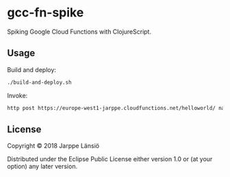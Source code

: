# gcc-fn-spike

Spiking Google Cloud Functions with ClojureScript.
 
## Usage

Build and deploy:

```bash
./build-and-deploy.sh
```

Invoke:

```bash
http post https://europe-west1-jarppe.cloudfunctions.net/helloworld/ name=Jarppe
```

## License

Copyright © 2018 Jarppe Länsiö

Distributed under the Eclipse Public License either version 1.0 or (at
your option) any later version.
